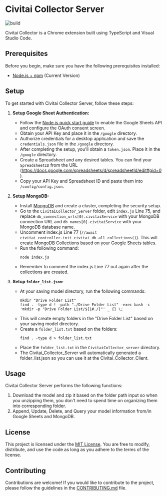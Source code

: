 # Civitai Collector Server

![build](https://github.com/chibat/chrome-extension-typescript-starter/workflows/build/badge.svg)

Civitai Collector is a Chrome extension built using TypeScript and Visual Studio Code.

## Prerequisites

Before you begin, make sure you have the following prerequisites installed:

* [Node.js + npm](https://nodejs.org/) (Current Version)

## Setup

To get started with Civitai Collector Server, follow these steps:

1. **Setup Google Sheet Authentication:**
   - Follow the [Node.js quick start guide](https://developers.google.com/sheets/api/quickstart/nodejs) to enable the Google Sheets API and configure the OAuth consent screen.
   - Obtain your API Key and place it in the `/google` directory.
   - Authorize credentials for a desktop application and save the `credentials.json` file in the `/google` directory.
   - After completing the setup, you'll obtain a `token.json`. Place it in the `/google` directory.
   - Create a Spreadsheet and any desired tables. You can find your `SpreadsheetID` from the URL (https://docs.google.com/spreadsheets/d/spreadsheetId/edit#gid=0).
   - Copy your API Key and Spreadsheet ID and paste them into `/config/config.json`.

2. **Setup MongoDB:**
   - Install [MongoDB](https://www.mongodb.com/) and create a cluster, completing the security setup.
   - Go to the `CivitaiCollector_Server` folder, edit `index.js` Line 75, and replace `db_connection_urls[0].civitaiService` with your MongoDB connection URL and `db_names[0].civitaiService` with your MongoDB database name.
   - Uncomment index.js Line 77 (`//await civitai_controller.init_civitai_db_all_collections()`). This will create MongoDB Collections based on your Google Sheets tables. 
   - Run the following command:
     ```
     node index.js
     ```
   - Remember to comment the index.js Line 77 out again after the collections are created.
3. **Setup `folder_list.json`:**
   - At your saving model directory, run the following commands:
     ```
     mkdir "Drive Folder List"
     find . -type d ! -path "./Drive Folder List" -exec bash -c 'mkdir -p "Drive Folder List/${1#./}"' _ {} \;
     ```
   - This will create empty folders in the "Drive Folder List" based on your saving model directory.
   - Create a `folder_list.txt` based on the folders:
     ```
     find . -type d > folder_list.txt
     ```
   - Place the `folder_list.txt` in the `CivitaiCollector_server` directory.
   - The Civitai_Collector_Server will automatically generated a folder_list.json so you can use it at the Civitai_Collector_Client.

## Usage

Civitai Collector Server performs the following functions:

1. Download the model and zip it based on the folder path input so when you unzipping them, you don't need to spend time on organizing them into corresponding folder.
2. Append, Update, Delete, and Query your model information from/in Google Sheets and MongoDB.

## License

This project is licensed under the [MIT License](./LICENSE). You are free to modify, distribute, and use the code as long as you adhere to the terms of the license.

## Contributing

Contributions are welcome! If you would like to contribute to the project, please follow the guidelines in the [CONTRIBUTING.md](./CONTRIBUTING.md) file.
